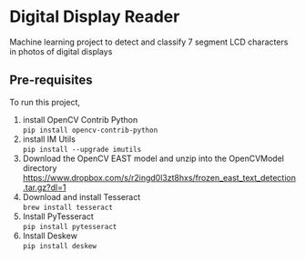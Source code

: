 # Digital Display Reader
Machine learning project to detect and classify 7 segment LCD characters in photos of digital displays

## Pre-requisites
To run this project, 
1. install OpenCV Contrib Python  
`pip install opencv-contrib-python`
2. install IM Utils  
`pip install --upgrade imutils`
3. Download the OpenCV EAST model and unzip into the OpenCVModel directory   
 https://www.dropbox.com/s/r2ingd0l3zt8hxs/frozen_east_text_detection.tar.gz?dl=1
4. Download and install Tesseract  
`brew install tesseract`
5. Install PyTesseract  
`pip install pytesseract`
6. Install Deskew  
`pip install deskew`
